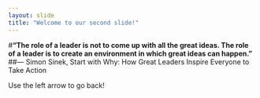 ```yaml
---
layout: slide
title: "Welcome to our second slide!"
---
```

#**“The role of a leader is not to come up with all the great ideas. The role of a leader is to create an environment in which great ideas can happen.”**
##― Simon Sinek, Start with Why: How Great Leaders Inspire Everyone to Take Action

Use the left arrow to go back!
